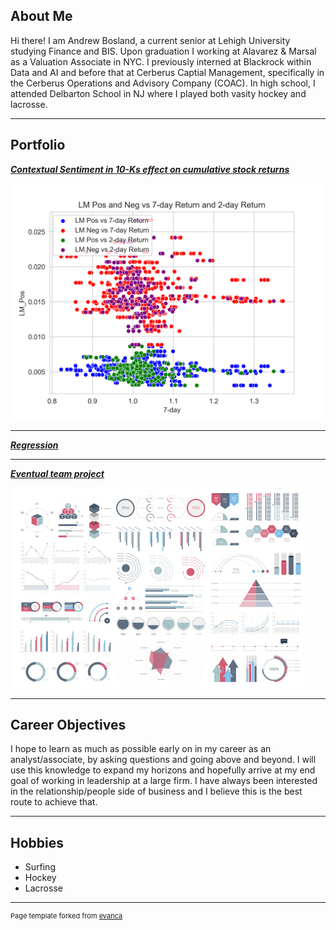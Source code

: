 ## About Me

Hi there! I am Andrew Bosland, a current senior at Lehigh University studying Finance and BIS. Upon graduation I working at Alavarez & Marsal as a Valuation Associate in NYC. I previously interned at Blackrock within Data and AI and before that at Cerberus Captial Management, specifically in the Cerberus Operations and Advisory Company (COAC). In high school, I attended Delbarton School in NJ where I played both vasity hockey and lacrosse.

---

## Portfolio

<!-- You can link to other websites, PDFs in this repo, and other pages in this repo -->

_**[Contextual Sentiment in 10-Ks effect on cumulative stock returns](report/report.md)**_

<img src="images/mid_pic.png?raw=true"/>

---

_**[Regression](report/regression.md)**_

---

_**[Eventual team project](https://donbowen.github.io/teamproject/)**_

<img src="images/dummy_thumbnail.jpg?raw=true"/>

---

## Career Objectives

I hope to learn as much as possible early on in my career as an analyst/associate, by asking questions and going above and beyond. I will use this knowledge to expand my horizons and hopefully arrive at my end goal of working in leadership at a large firm. I have always been interested in the relationship/people side of business and I believe this is the best route to achieve that.

---

## Hobbies

- Surfing
- Hockey
- Lacrosse

---
<p style="font-size:11px">Page template forked from <a href="https://github.com/evanca/quick-portfolio">evanca</a></p>
<!-- Remove above link if you don't want to attibute -->

